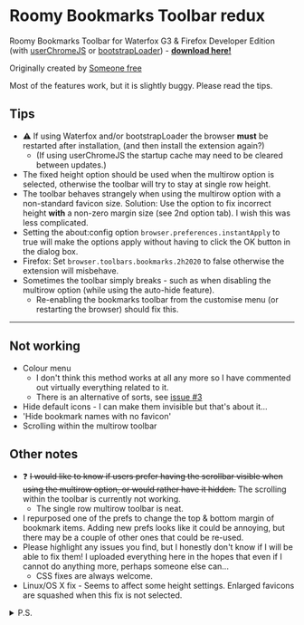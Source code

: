 # Roomy Bookmarks Toolbar redux #

Roomy Bookmarks Toolbar for Waterfox G3 & Firefox Developer Edition (with [userChromeJS](https://github.com/xiaoxiaoflood/firefox-scripts) or [bootstrapLoader](https://github.com/xiaoxiaoflood/firefox-scripts/tree/master/extensions/bootstrapLoader)) - __[download here!](https://github.com/p1usminus/roomybookmarksredux/releases/latest)__

Originally created by [Someone free](https://web.archive.org/web/20191029180906/https://legacycollector.org/firefox-addons/210846/index.html)

Most of the features work, but it is slightly buggy. Please read the tips.

## Tips ##
* :warning: If using Waterfox and/or bootstrapLoader the browser __must__ be restarted after installation, (and then install the extension again?)
  * (If using userChromeJS the startup cache may need to be cleared between updates.)
* The fixed height option should be used when the multirow option is selected, otherwise the toolbar will try to stay at single row height.
* The toolbar behaves strangely when using the multirow option with a non-standard favicon size. Solution: Use the option to fix incorrect height __with__ a non-zero margin size (see 2nd option tab). I wish this was less complicated.
* Setting the about:config option `browser.preferences.instantApply` to true will make the options apply without having to click the OK button in the dialog box.
* Firefox: Set `browser.toolbars.bookmarks.2h2020` to false otherwise the extension will misbehave.
* Sometimes the toolbar simply breaks - such as when disabling the multirow option (while using the auto-hide feature).
  * Re-enabling the bookmarks toolbar from the customise menu (or restarting the browser) should fix this.
  
- - - -

## Not working
* Colour menu
  * I don't think this method works at all any more so I have commented out virtually everything related to it.
  * There is an alternative of sorts, see [issue #3](https://github.com/p1usminus/roomybookmarksredux/issues/3)
* Hide default icons - I can make them invisible but that's about it...
* 'Hide bookmark names with no favicon'
* Scrolling within the multirow toolbar

## Other notes ##
* :question: ~~I would like to know if users prefer having the scrollbar visible when using the multirow option, or would rather have it hidden.~~ The scrolling within the toolbar is currently not working.
  * The single row multirow toolbar is neat.
* I repurposed one of the prefs to change the top & bottom margin of bookmark items. Adding new prefs looks like it could be annoying, but there may be a couple of other ones that could be re-used.
* Please highlight any issues you find, but I honestly don't know if I will be able to fix them! I uploaded everything here in the hopes that even if I cannot do anything more, perhaps someone else can...
	* CSS fixes are always welcome.
* Linux/OS X fix - Seems to affect some height settings. Enlarged favicons are squashed when this fix is not selected.

<details>
  <summary>P.S.</summary>
  <p>Thank you to Someone free, xiaoxiaoflood, 117649, Alex and the Thunderbird team! :clap:</p>
  <p>I only really use the autohide feature of Roomy, but after getting that to work again I thought it would be fun to get the rest of the features of this extension working again. It was, mostly.</p>
</details>
